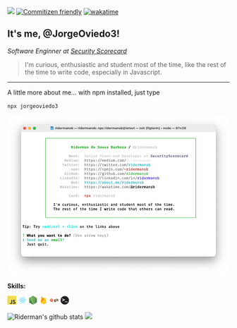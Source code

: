 ![](https://visitor-badge.glitch.me/badge?page_id=ridermansb.ridermansb) [![Commitizen friendly](https://img.shields.io/badge/commitizen-friendly-brightgreen.svg)](http://commitizen.github.io/cz-cli/)
[![wakatime](https://wakatime.com/badge/user/de65bb6a-656d-4719-97a5-9ed3c5797ec7.svg)](https://wakatime.com/@de65bb6a-656d-4719-97a5-9ed3c5797ec7)

<h2>It's me, @JorgeOviedo3!</h2>
<p><em>Software Enginner at <a href="https://securityscorecard.com/">Security Scorecard</a></br>
</em></p>


> I'm curious, enthusiastic and student most of the time, like the rest of the time to write code, especially in Javascript. 

-----------

A little more about me... with npm installed, just type

```
npx jorgeoviedo3
```

<img alt="screenshot" src="https://github.com/Ridermansb/ridermansb/blob/master/Screen%20Shot.png?raw=true" />

**Skills:**  

<code><img height="20" src="https://raw.githubusercontent.com/github/explore/80688e429a7d4ef2fca1e82350fe8e3517d3494d/topics/javascript/javascript.png"></code>
<code><img height="20" src="https://raw.githubusercontent.com/github/explore/80688e429a7d4ef2fca1e82350fe8e3517d3494d/topics/react/react.png"></code>
<code><img height="20" src="https://raw.githubusercontent.com/github/explore/80688e429a7d4ef2fca1e82350fe8e3517d3494d/topics/nodejs/nodejs.png"></code>
<code><img height="20" src="https://raw.githubusercontent.com/github/explore/80688e429a7d4ef2fca1e82350fe8e3517d3494d/topics/firebase/firebase.png"></code>
<code><img height="20" src="https://raw.githubusercontent.com/github/explore/80688e429a7d4ef2fca1e82350fe8e3517d3494d/topics/git/git.png"></code>
<code><img height="20" src="https://raw.githubusercontent.com/github/explore/80688e429a7d4ef2fca1e82350fe8e3517d3494d/topics/terminal/terminal.png"></code>


![Riderman's github stats](https://github-readme-stats.vercel.app/api?username=jorgeoviedo3&show_icons=true&hide_border=true)
<img height="180em" src="https://github-readme-stats.vercel.app/api/top-langs/?username=jorgeoviedo3&layout=compact&langs_count=8"/>
